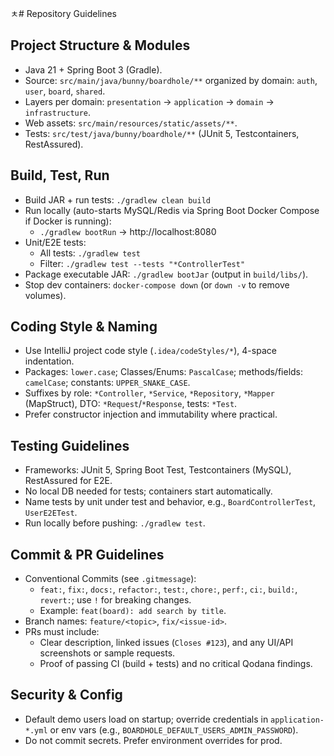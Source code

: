 ㅊ# Repository Guidelines

## Project Structure & Modules

- Java 21 + Spring Boot 3 (Gradle).
- Source: `src/main/java/bunny/boardhole/**` organized by domain: `auth`, `user`, `board`, `shared`.
- Layers per domain: `presentation` → `application` → `domain` → `infrastructure`.
- Web assets: `src/main/resources/static/assets/**`.
- Tests: `src/test/java/bunny/boardhole/**` (JUnit 5, Testcontainers, RestAssured).

## Build, Test, Run

- Build JAR + run tests: `./gradlew clean build`
- Run locally (auto-starts MySQL/Redis via Spring Boot Docker Compose if Docker is running):
    - `./gradlew bootRun` → http://localhost:8080
- Unit/E2E tests:
    - All tests: `./gradlew test`
    - Filter: `./gradlew test --tests "*ControllerTest"`
- Package executable JAR: `./gradlew bootJar` (output in `build/libs/`).
- Stop dev containers: `docker-compose down` (or `down -v` to remove volumes).

## Coding Style & Naming

- Use IntelliJ project code style (`.idea/codeStyles/*`), 4-space indentation.
- Packages: `lower.case`; Classes/Enums: `PascalCase`; methods/fields: `camelCase`; constants: `UPPER_SNAKE_CASE`.
- Suffixes by role: `*Controller`, `*Service`, `*Repository`, `*Mapper` (MapStruct), DTO: `*Request`/`*Response`, tests:
  `*Test`.
- Prefer constructor injection and immutability where practical.

## Testing Guidelines

- Frameworks: JUnit 5, Spring Boot Test, Testcontainers (MySQL), RestAssured for E2E.
- No local DB needed for tests; containers start automatically.
- Name tests by unit under test and behavior, e.g., `BoardControllerTest`, `UserE2ETest`.
- Run locally before pushing: `./gradlew test`.

## Commit & PR Guidelines

- Conventional Commits (see `.gitmessage`):
    - `feat:`, `fix:`, `docs:`, `refactor:`, `test:`, `chore:`, `perf:`, `ci:`, `build:`, `revert:`; use `!` for
      breaking changes.
    - Example: `feat(board): add search by title`.
- Branch names: `feature/<topic>`, `fix/<issue-id>`.
- PRs must include:
    - Clear description, linked issues (`Closes #123`), and any UI/API screenshots or sample requests.
    - Proof of passing CI (build + tests) and no critical Qodana findings.

## Security & Config

- Default demo users load on startup; override credentials in `application-*.yml` or env vars (e.g.,
  `BOARDHOLE_DEFAULT_USERS_ADMIN_PASSWORD`).
- Do not commit secrets. Prefer environment overrides for prod.
